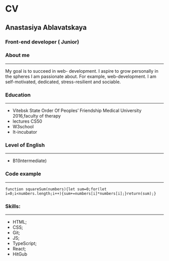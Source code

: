 # CV #
## Anastasiya Ablavatskaya ##
### Front-end developer ( Junior) ###
### About me ###
***
  My goal is to succeed in web- development. I aspire to grow personally in the spheres I am passionate about. For example, web-development. I am self-motivated, dedicated, stress-resilient and sociable.
### Education ###
***
* Vitebsk State Order Of Peoples’ Friendship Medical University 2016,faculty of therapy
*  lectures CS50
*  W3school
*  It-incubator
### Level of English ###
***
* B1(Intermediate)
### Code example  ###
***
    function squareSum(numbers){let sum=0;for(let i=0;i<numbers.length;i++){sum+=numbers[i]*numbers[i];}return(sum);} 

### Skills: ###
***
* HTML;
* CSS;
* Git;
* JS;
* TypeScript;
* React;
* HitGub
